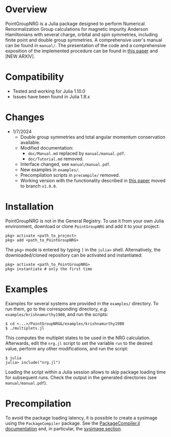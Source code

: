 # Overview
PointGroupNRG is a Julia package designed to perform
Numerical Renormalization Group calculations for magnetic
impurity Anderson Hamiltonians with several charge, orbital
and spin symmetries, including finite point and double group
symmetries. A comprehensive user's manual can be found in
`manual/`. The presentation of the code and a comprehensive
exposition of the implemented procedure can be found in
[this paper](https://arxiv.org/abs/2307.03658) and [NEW
ARXIV].

# Compatibility
- Tested and working for Julia 1.10.0
- Issues have been found in Julia 1.8.x

# Changes
- 1/7/2024
    - Double group symmetries and total angular momentum conservation
    available.
    - Modified documentation:
        - `doc/Manual.md` replaced by `manual/manual.pdf`.
        - `doc/Tutorial.md` removed.
    - Interface changed, see `manual/manual.pdf`.
    - New examples in `examples/`.
    - Precompilation scripts in `precompile/` removed.
    - Working version with the functionality described in [this paper](https://arxiv.org/abs/2307.03658)
    moved to branch `v1.0.0`.

# Installation
PointGroupNRG is not in the General Registry. To use it from
your own Julia environment, download or clone `PointGroupNRG` and
add it to your project:

    pkg> activate <path_to_project> 
    pkg> add <path_to_PointGroupNRG>

The `pkg>` mode is entered by typing `]` in the `julia>`
shell. Alternatively, the downloaded/cloned repository can
be activated and instantiated:

    pkg> activate <path_to_PointGroupNRG>
    pkg> instantiate # only the first time

# Examples
Examples for several systems are provided in the `examples/`
directory. To run them, go to the corresponding directory,
_e.g._ `examples/krishnamurthy1980`, and run the scripts:

    $ cd <...>/PointGroupNRG&/examples/krishnamurthy1980
    $ ./multiplets.jl

This computes the multiplet states to be used in the
NRG calculation. Afterwards, edit the `nrg.jl` script to set
the variable `run` to the desired value, perform any other
modifications, and run the script:

    $ julia
    julia> include("nrg.jl")

Loading the script within a Julia session allows to skip
package loading time for subsequent runs. Check the output
in the generated directories (see `manual/manual.pdf`).

# Precompilation
To avoid the package loading latency, it is possible to
create a sysimage using the `PackageCompiler` package. 
See the [PackageCompiler.jl documentation](https://julialang.github.io/PackageCompiler.jl/stable/) and, in particular, the [sysimage section](https://julialang.github.io/PackageCompiler.jl/stable/sysimages.html).
